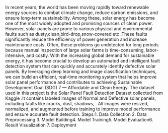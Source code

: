 In recent years, the world has been moving rapidly toward renewable energy sources to combat climate change, reduce carbon emissions, and ensure long-term sustainability. Among these, solar energy has become one of the most widely adopted and promising sources of clean power.
However, solar panels are prone to various physical and environmental faults such as dusty,clean,bird-drop,snow-covered etc .These faults significantly reduce the efficiency of power generation and increase maintenance costs. Often, these problems go undetected for long periods because manual inspection of large solar farms is time-consuming, labor-intensive, and costly.
With the increasing global demand for sustainable energy, it has become crucial to develop an automated and intelligent fault detection system that can quickly and accurately identify defective solar panels. By leveraging deep learning and image classification techniques, we can build an efficient, real-time monitoring system that helps improve solar panel performance and contributes to achieving Sustainable Development Goal (SDG) 7 — Affordable and Clean Energy.
The dataset used in this project is the Solar Panel Fault Detection Dataset collected from Kaggle  .It contains labeled images of Normal  and Defective solar panels, including faults like cracks, dust, shadows, . All images were resized, normalized, and augmented before training to improve model performance and ensure accurate fault detection.
Steps:1. Data Collection 2. Data Preprocessing 3. Model Building4. Model Training5. Model Evaluation6. Result Visualization 7. Deployment
